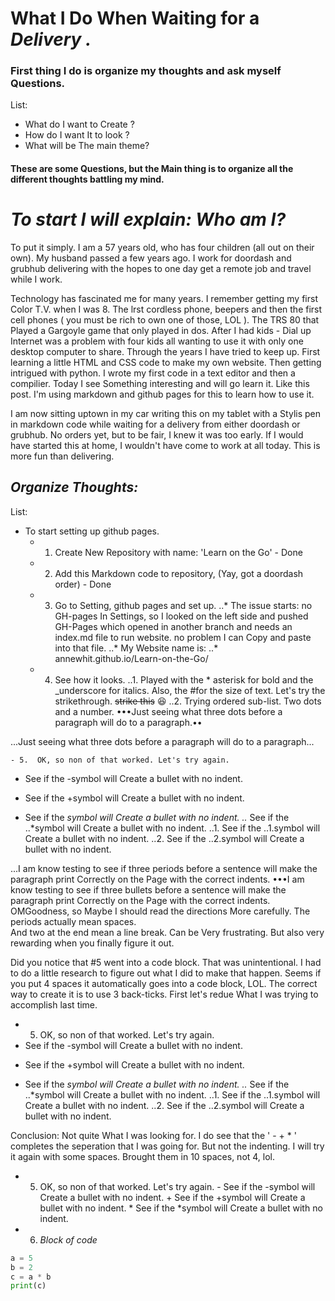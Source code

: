 # **What I Do When Waiting for a _Delivery ._**
### First thing I do is organize my thoughts and ask myself Questions.

List:
- What do I want to Create ?
- How do I want It to look ?
- What will be The main theme?

#### These are some Questions, but the Main thing is to organize all the different thoughts battling my mind.

# _To start I will explain: Who am I?_

To put it simply. I am a 57 years old, who has four children (all out on their own). My husband passed a few years ago.
I work for doordash and grubhub delivering with the hopes to one day get a remote job and travel while I work. 

Technology has fascinated me for many years. I remember getting my first Color T.V. when I was 8. The lrst cordless phone, beepers and then the first cell phones ( you must be rich to own one of those, LOL ). The TRS 80 that Played a Gargoyle game that only played in dos. After I had kids - Dial up Internet was a problem with four kids all wanting to use it with only one desktop computer to share. 
Through the years I have tried to keep up. First learning a little HTML and CSS code to make my own website. Then getting intrigued with python. I wrote my first code in a text editor and then a compilier. Today I see Something interesting and will go learn it. Like this post. I'm using markdown and github pages for this to learn how to use it.

I am now sitting uptown in my car writing this on my tablet with a Stylis pen in markdown code while waiting for a delivery from either doordash or grubhub. No orders yet, but to be fair, I knew it was too early. If I would have started this at home, I wouldn't have come to work at all today. This is more fun than delivering.

## _Organize Thoughts:_
List:
- To start setting up github pages.
    - 1.  Create New Repository with name: 'Learn on the Go'
                  - Done
    - 2.   Add this Markdown code to repository,
    (Yay, got a doordash order)
                   - Done
    - 3.  Go to Setting, github pages and set up.
                   ..* The issue starts: no GH-pages In Settings, so I looked on the left side and pushed GH-Pages which opened in another branch and needs an index.md file to run website. no problem I can Copy and paste into that file.
                    ..* My Website name is: 
                    ..* annewhit.github.io/Learn-on-the-Go/
    - 4.  See how it looks.
                    ..1. Played with the * asterisk for bold and the _underscore for italics. Also, the #for the size of text. Let's try the strikethrough.     ~~strike this~~    😆 
                    ..2. Trying ordered sub-list. Two dots and a number.
•••Just seeing what three dots before a paragraph will do to a paragraph.••

...Just seeing what three dots before a paragraph will do to a paragraph...

    - 5.  OK, so non of that worked. Let's try again.
- See if the -symbol will Create a bullet with no indent.
+ See if the +symbol will Create a bullet with no indent.
* See if the *symbol will Create a bullet with no indent.
..* See if the ..*symbol will Create a bullet with no indent.
..1. See if the ..1.symbol will Create a bullet with no indent.
..2. See if the ..2.symbol will Create a bullet with no indent.

...I am know testing to see if three periods before a sentence will make the paragraph print Correctly on the Page with the correct indents. 
•••I am know testing to see if three bullets before a sentence will make the paragraph print Correctly on the Page with the correct indents.   
   OMGoodness, so Maybe I should read the directions More carefully. The periods actually mean spaces.  
   And two at the end mean a line break.
   Can be Very frustrating. But also very rewarding when you finally figure it out.

   Did you notice that #5 went into a code block. That was unintentional. I had to do a little research to figure out what I did to make that happen. Seems if you put 4 spaces it automatically goes into a code block, LOL. The correct way to create it is to use 3 back-ticks. First let's redue What I was trying to accomplish last time.

- 5.  OK, so non of that worked. Let's try again.
- See if the -symbol will Create a bullet with no indent.
+ See if the +symbol will Create a bullet with no indent.
* See if the *symbol will Create a bullet with no indent.
..* See if the ..*symbol will Create a bullet with no indent.
..1. See if the ..1.symbol will Create a bullet with no indent.
..2. See if the ..2.symbol will Create a bullet with no indent.

Conclusion:  Not quite What I was looking for.  I do see that the ' - + * ' completes the seperation that I was going for. But not the indenting.  I will try it again with some spaces. Brought them in 10 spaces, not 4, lol.

- 5.  OK, so non of that worked. Let's try again.
          - See if the -symbol will Create a bullet with no indent.
          + See if the +symbol will Create a bullet with no indent.
           * See if the *symbol will Create a bullet with no indent.

- 6. *Block of code*
```python 
a = 5
b = 2
c = a * b
print(c)



